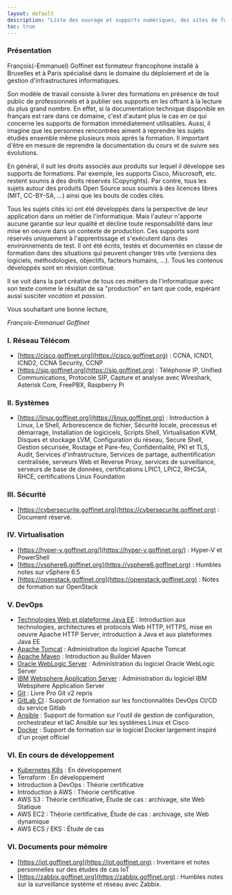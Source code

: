 ```yaml
---
layout: default
description: "Liste des ouvrage et supports numériques, des sites de formation par domaines IT (informatique)."
toc: true
---
```


<!-- toc -->

### Présentation

François(-Emmanuel) Goffinet est formateur francophone installé à Bruxelles et à Paris spécialisé dans le domaine du déploiement et de la gestion d'infrastructures informatiques.

Son modèle de travail consiste à livrer des formations en présence de tout public de professionnels et à publier ses supports en les offrant à la lecture du plus grand nombre. En effet, si la documentation technique disponible en français est rare dans ce domaine, c'est d'autant plus le cas en ce qui concerne les supports de formation immédiatement utilisables. Aussi, il imagine que les personnes rencontrées aiment à reprendre les sujets étudiés ensemble même plusieurs mois après la formation. Il important d'être en mesure de reprendre la documentation du cours et de suivre ses évolutions.

En général, il suit les droits associés aux produits sur lequel il développe ses supports de formations. Par exemple, les supports Cisco, Miscrosoft, etc. restent soumis à des droits réservés (Copyrights). Par contre, tous les sujets autour des produits Open Source sous soumis à des licences libres (MIT, CC-BY-SA, ...) ainsi que les bouts de codes cités.

Tous les sujets cités ici ont été développés dans la perspective de leur application dans un métier de l'informatique. Mais l'auteur n'apporte aucune garantie sur leur qualité et décline toute responsabilité dans leur mise en oeuvre dans un contexte de production. Ces supports sont réservés uniquement à l'apprentissage et s'exécutent dans des environnements de test. Il ont été écrits, testés et documentés en classe de formation dans des situations qui peuvent changer très vite (versions des logiciels, méthodologies, objectifs, facteurs humains, ...). Tous les contenus développés sont en révision continue.

Il se voit dans la part créative de tous ces métiers de l'informatique avec son texte comme le résultat de sa "production" en tant que code, espérant aussi susciter _vocation_ et _passion_.

Vous souhaitant une bonne lecture,

_François-Emmanuel Goffinet_

### I. Réseau Télécom


* [https://cisco.goffinet.org](https://cisco.goffinet.org) : CCNA, ICND1, ICND2, CCNA Security, CCNP
* [https://sip.goffinet.org](https://sip.goffinet.org) : Téléphonie IP, Unified Communications, Protocole SIP, Capture et analyse avec Wireshark, Asterisk Core, FreePBX, Raspberry Pi

### II. Systèmes

* [https://linux.goffinet.org](https://linux.goffinet.org) : Introduction à Linux, Le Shell, Arborescence de fichier, Sécurité locale, processus et démarrage, Installation de logicicels, Scripts Shell, Virtualisation KVM, Disques et stockage LVM, Configuration du réseau, Secure Shell, Gestion sécurisée, Routage et Pare-feu, Confidentialité, PKI et TLS, Audit, Services d'infrastructure, Services de partage, authentification centralisée, serveurs Web et Reverse Proxy, services de surveillance, serveurs de base de données, certifications LPIC1, LPIC2, RHCSA, RHCE, certifications Linux Foundation

### III. Sécurité

* [https://cybersecurite.goffinet.org](https://cybersecurite.goffinet.org) : Document réservé.

### IV. Virtualisation

* [https://hyper-v.goffinet.org/](https://hyper-v.goffinet.org/) : Hyper-V et PowerShell
* [https://vsphere6.goffinet.org](https://vsphere6.goffinet.org) : Humbles notes sur vSphere 6.5
* [https://openstack.goffinet.org](https://openstack.goffinet.org) : Notes de formation sur OpenStack

### V. DevOps

* [Technologies Web et plateforme Java EE](https://javaee.goffinet.org/web-01-protocole-http.html) : Introduction aux technologies, architectures et protocols Web HTTP, HTTPS, mise en oeuvre Apache HTTP Server, introduction à Java et aux plateformes Java EE
* [Apache Tomcat](https://javaee.goffinet.org/tomcat-01-introduction-tomcat.html) : Administration du logiciel Apache Tomcat
* [Apache Maven](https://javaee.goffinet.org/maven-00-notes.html) : Introduction au Builder Maven
* [Oracle WebLogic Server](https://javaee.goffinet.org/wls-00-notes.html) : Administration du logiciel Oracle WebLogic Server
* [IBM Websphere Application Server](https://javaee.goffinet.org/was-01-introduction.html) : Administration du logiciel IBM Websphere Application Server
* [Git](https://git.goffinet.org) : Livre Pro Git v2 repris
* [GitLab CI](https://gitlab-ci.goffinet.org) : Support de formation sur les fonctionnalités DevOps CI/CD du service Gitlab
* [Ansible](https://ansible.goffinet.org) : Support de formation sur l'outil de gestion de configuration, orchestrateur et IaC Ansible sur les systèmes Linux et Cisco
* [Docker](https://docker.goffinet.org) : Support de formation sur le logiciel Docker largement inspiré d'un projet officiel

### VI. En cours de développement

* [Kubernetes K8s](https://k8s.goffinet.org) : En développement
* Terraform  : En développement
* Introduction à DevOps :  Théorie certificative
* Introduction à AWS  :  Théorie certificative
* AWS S3  :  Théorie certificative, Étude de cas : archivage, site Web Statique
* AWS EC2  :  Théorie certificative, Étude de cas : archivage, site Web dynamique
* AWS ECS / EKS  :  Étude de cas

### VI. Documents pour mémoire

* [https://iot.goffinet.org](https://iot.goffinet.org) : Inventaire et notes personnelles sur des études de cas IoT
* [https://zabbix.goffinet.org](https://zabbix.goffinet.org) : Humbles notes sur la surveillance système et réseau avec Zabbix.
